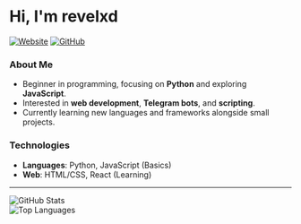 # Hi, I'm revelxd  

[![Website](https://img.shields.io/badge/Website-revelxd.github.io/bio/-blue?style=flat)](https://revelxd.github.io/bio/)
[![GitHub](https://img.shields.io/badge/GitHub-revelxd-black?style=flat&logo=github)](https://github.com/revelxd)

### About Me  
- Beginner in programming, focusing on **Python** and exploring **JavaScript**.  
- Interested in **web development**, **Telegram bots**, and **scripting**.  
- Currently learning new languages and frameworks alongside small projects.  

### Technologies  
- **Languages**: Python, JavaScript (Basics)  
- **Web**: HTML/CSS, React (Learning)  

---

![GitHub Stats](https://github-readme-stats.vercel.app/api?username=revelxd&show_icons=true&hide_border=true&theme=default)  
![Top Languages](https://github-readme-stats.vercel.app/api/top-langs/?username=revelxd&layout=compact&hide_border=true&theme=default)  
